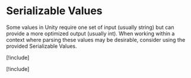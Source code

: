 # Serializable Values

Some values in Unity require one set of input (usually string) but can provide a more optimized output (usually int). When working within a context where parsing these values may be desirable, consider using the provided Serializable Values.

[!include[](AnimatorHash.md)]

[!include[](ShaderId.md)]